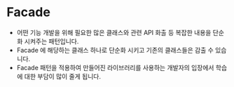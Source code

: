 # Facade

- 어떤 기능 개발을 위해 필요한 많은 클래스와 관련 API 화출 등 복잡한 내용을 단순화 시켜주는 패턴입니다.
- Facade 에 해당하는 클래스 하나로 단순화 시키고 기존의 클래스들은 감출 수 있습니다.
- Facade 패턴을 적용하여 만들어진 라이브러리를 사용하는 개발자의 입장에서 학습에 대한 부담이 많이 줄게 됩니다.